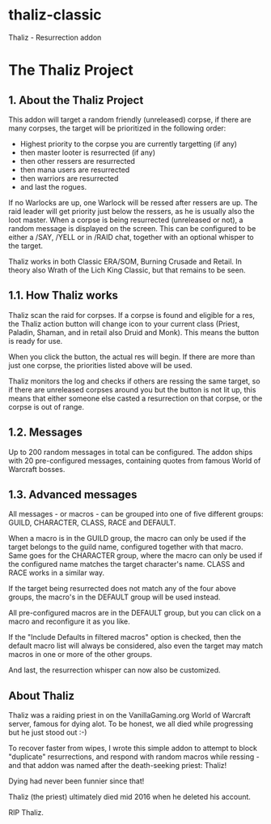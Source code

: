 # thaliz-classic
Thaliz - Resurrection addon


# The Thaliz Project
 

## 1. About the Thaliz Project
This addon will target a random friendly (unreleased) corpse, if there are many corpses, the target will be prioritized in the following order:

- Highest priority to the corpse you are currently targetting (if any)
- then master looter is resurrected (if any)
- then other ressers are resurrected
- then mana users are resurrected
- then warriors are resurrected
- and last the rogues.

 

If no Warlocks are up, one Warlock will be ressed after ressers are up. The raid leader will get priority just below the ressers, as he is usually also the loot master.
When a corpse is being resurrected (unreleased or not), a random message is displayed on the screen. This can be configured to be either a /SAY, /YELL or in /RAID chat, together with an optional whisper to the target.

Thaliz works in both Classic ERA/SOM, Burning Crusade and Retail. In theory also Wrath of the Lich King Classic, but that remains to be seen.

 
## 1.1. How Thaliz works 
Thaliz scan the raid for corpses. If a corpse is found and eligible for a res, the Thaliz action button will change icon to your current class (Priest, Paladin, Shaman, and in retail also Druid and Monk). This means the button is ready for use.

When you click the button, the actual res will begin. If there are more than just one corpse, the priorities listed above will be used.

Thaliz monitors the log and checks if others are ressing the same target, so if there are unreleased corpses around you but the button is not lit up, this means that either someone else casted a resurrection on that corpse, or the corpse is out of range.


## 1.2. Messages
Up to 200 random messages in total can be configured. The addon ships with 20 pre-configured messages, containing quotes from famous World of Warcraft bosses.
 

## 1.3. Advanced messages
All messages - or macros - can be grouped into one of five different groups: GUILD, CHARACTER, CLASS, RACE and DEFAULT.

When a macro is in the GUILD group, the macro can only be used if the target belongs to the guild name, configured together with that macro.
Same goes for the CHARACTER group, where the macro can only be used if the configured name matches the target character's name. CLASS and RACE works in a similar way.

If the target being resurrected does not match any of the four above groups, the macro's in the DEFAULT group will be used instead.

All pre-configured macros are in the DEFAULT group, but you can click on a macro and reconfigure it as you like.

 

If the "Include Defaults in filtered macros" option is checked, then the default macro list will always be considered, also even the target may match macros in one or more of the other groups.

And last, the resurrection whisper can now also be customized.



## About Thaliz
Thaliz was a raiding priest in <Goldshire Golfclub> on the VanillaGaming.org World of Warcraft server, famous for dying alot. To be honest, we all died while progressing but he just stood out :-)

 

To recover faster from wipes, I wrote this simple addon to attempt to block "duplicate" resurrections, and respond with random macros while ressing - and that addon was named after the death-seeking priest: Thaliz!

Dying had never been funnier since that!

 

Thaliz (the priest) ultimately died mid 2016 when he deleted his account.

RIP Thaliz.
